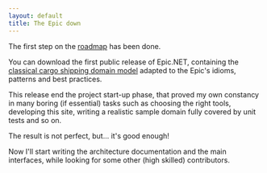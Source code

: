 ```yaml
---
layout: default
title: The Epic down
---
```


The first step on the [roadmap][1] has been done.

You can download the first public release of Epic.NET, containing the [classical
cargo shipping domain model][2] adapted to the Epic's idioms, patterns and best practices.

This release end the project start-up phase, that proved my own constancy in many
boring (if essential) tasks such as choosing the right tools, developing this site, 
writing a realistic sample domain fully covered by unit tests and so on.

The result is not perfect, but... it's good enough!

Now I'll start writing the architecture documentation and the main interfaces,
while looking for some other (high skilled) contributors.

 [1]: http://epic.tesio.it/roadmap.html "Roadmap"
 [2]: http://dddsample.sourceforge.net/ "DDDSample - demonstrating domain-driven design"
